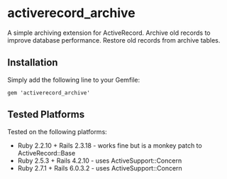 # activerecord_archive
A simple archiving extension for ActiveRecord. Archive old records to improve database performance. Restore old records from archive tables.

## Installation
Simply add the following line to your Gemfile:
```
gem 'activerecord_archive'
```
## Tested Platforms
Tested on the following platforms:
* Ruby 2.2.10 + Rails 2.3.18 - works fine but is a monkey patch to ActiveRecord::Base
* Ruby 2.5.3 + Rails 4.2.10 - uses ActiveSupport::Concern
* Ruby 2.7.1 + Rails 6.0.3.2 - uses ActiveSupport::Concern

